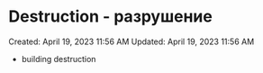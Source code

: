 # Destruction - разрушение

Created: April 19, 2023 11:56 AM
Updated: April 19, 2023 11:56 AM

- building destruction